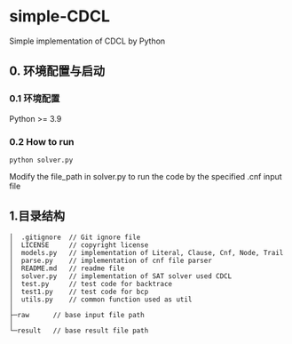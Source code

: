# simple-CDCL

Simple implementation of CDCL by Python

## 0. 环境配置与启动

### 0.1 环境配置

Python >= 3.9

### 0.2 How to run

```
python solver.py
```

Modify the file_path in solver.py to run the code by the specified .cnf input file

## 1.目录结构

```
│  .gitignore  // Git ignore file
│  LICENSE     // copyright license
│  models.py   // implementation of Literal, Clause, Cnf, Node, Trail
│  parse.py    // implementation of cnf file parser
│  README.md   // readme file
│  solver.py   // implementation of SAT solver used CDCL
│  test.py     // test code for backtrace
│  test1.py    // test code for bcp
│  utils.py    // common function used as util
│  
├─raw      // base input file path
│      
└─result   // base result file path

```
